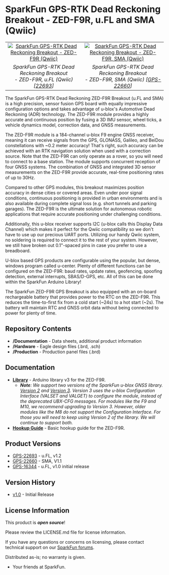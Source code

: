 SparkFun GPS-RTK Dead Reckoning Breakout - ZED-F9R, u.FL and SMA (Qwiic)
========================================

<table class="table table-hover table-striped table-bordered">
  <tr align="center">
   <td><a href="https://www.sparkfun.com/products/22693"><img src="https://cdn.sparkfun.com/r/600-600/assets/parts/2/2/8/5/2/22693-_GPS_SparkFun_RTK_Dead_Reckoning_Breakout_ZED-F9R-_01.jpg" alt="SparkFun GPS-RTK Dead Reckoning Breakout - ZED-F9R (Qwiic)"></a></td>
   <td><a href="https://www.sparkfun.com/products/22660"><img src="https://cdn.sparkfun.com/r/600-600/assets/parts/2/2/8/1/9/22660-_GPS-_01.jpg" alt="SparkFun GPS-RTK Dead Reckoning Breakout - ZED-F9R, SMA (Qwiic)"></a></td>
  </tr>
  <tr align="center">
   <td><i>SparkFun GPS-RTK Dead Reckoning Breakout <br /> - ZED-F9R, u.FL (Qwiic) [<a href="https://www.sparkfun.com/products/22693">22693</a>]</i></td>
   <td><i>SparkFun GPS-RTK Dead Reckoning Breakout <br /> - ZED-F9R, SMA (Qwiic) [<a href="https://www.sparkfun.com/products/22660">GPS-22660</a>]</i></td>
  </tr>
</table>

The SparkFun GPS-RTK Dead Reckoning ZED-F9R Breakout (u.FL and SMA) is a high precision, sensor fusion GPS board with equally impressive configuration options and takes advantage of u-blox's Automotive Dead Reckoning (ADR) technology. The ZED-F9R module provides a highly accurate and continuous position by fusing a 3D IMU sensor, wheel ticks, a vehicle dynamics model, correction data, and GNSS measurements.

The ZED-F9R module is a 184-channel u-blox F9 engine GNSS receiver, meaning it can receive signals from the GPS, GLONASS, Galileo, and BeiDou constellations with ~0.2 meter accuracy! That's right, such accuracy can be achieved with an RTK navigation solution when used with a correction source. Note that the ZED-F9R can only operate as a rover, so you will need to connect to a base station. The module supports concurrent reception of four GNSS systems. The combination of GNSS and integrated 3D sensor measurements on the ZED-F9R provide accurate, real-time positioning rates of up to 30Hz.

Compared to other GPS modules, this breakout maximizes position accuracy in dense cities or covered areas. Even under poor signal conditions, continuous positioning is provided in urban environments and is also available during complete signal loss (e.g. short tunnels and parking garages). The ZED-F9R is the ultimate solution for autonomous robotic applications that require accurate positioning under challenging conditions.

Additionally, this u-blox receiver supports I2C (u-blox calls this Display Data Channel) which makes it perfect for the Qwiic compatibility so we don't have to use up our precious UART ports. Utilizing our handy Qwiic system, no soldering is required to connect it to the rest of your system. However, we still have broken out 0.1"-spaced pins in case you prefer to use a breadboard.

U-blox based GPS products are configurable using the popular, but dense, windows program called u-center. Plenty of different functions can be configured on the ZED-F9R: baud rates, update rates, geofencing, spoofing detection, external interrupts, SBAS/D-GPS, etc. All of this can be done within the SparkFun Arduino Library!

The SparkFun ZED-F9R GPS Breakout is also equipped with an on-board rechargeable battery that provides power to the RTC on the ZED-F9R. This reduces the time-to-first fix from a cold start (~24s) to a hot start (~2s). The battery will maintain RTC and GNSS orbit data without being connected to power for plenty of time.

Repository Contents
-------------------

* **/Documentation** - Data sheets, additional product information
* **/Hardware** - Eagle design files (.brd, .sch)
* **/Production** - Production panel files (.brd)

Documentation
--------------
* **[Library](https://github.com/sparkfun/SparkFun_u-blox_GNSS_v3)** - Arduino library v3 for the ZED-F9R.
    * _**Note**: We support two versions of the SparkFun u-blox GNSS library. [Version 2](https://github.com/sparkfun/SparkFun_u-blox_GNSS_Arduino_Library) and [Version 3](https://github.com/sparkfun/SparkFun_u-blox_GNSS_v3). Version 3 uses the u-blox Configuration Interface (VALSET and VALGET) to configure the module, instead of the deprecated UBX-CFG messages. For modules like the F9 and M10, we recommend upgrading to Version 3. However, older modules like the M8 do not support the Configuration Interface. For those you will need to keep using Version 2 of the library. We will continue to support both._
* **[Hookup Guide](https://learn.sparkfun.com/tutorials/1172)** - Basic hookup guide for the ZED-F9R.

Product Versions
----------------
* [GPS-22693](https://www.sparkfun.com/products/22693) - u.FL, v1.2
* [GPS-22660](https://www.sparkfun.com/products/22660) - SMA, V1.1
* [GPS-16344](https://www.sparkfun.com/products/16344) - u.FL, v1.0 initial release

Version History
---------------
* [v1.0](https://github.com/sparkfun/SparkFun_GPS_Dead_Reckoning_ZED-F9R/releases/tag/v1.0) - Initial Release

License Information
-------------------

This product is _**open source**_! 

Please review the LICENSE.md file for license information. 

If you have any questions or concerns on licensing, please contact technical support on our [SparkFun forums](https://forum.sparkfun.com/viewforum.php?f=152).

Distributed as-is; no warranty is given.

- Your friends at SparkFun.

_<COLLABORATION CREDIT>_

